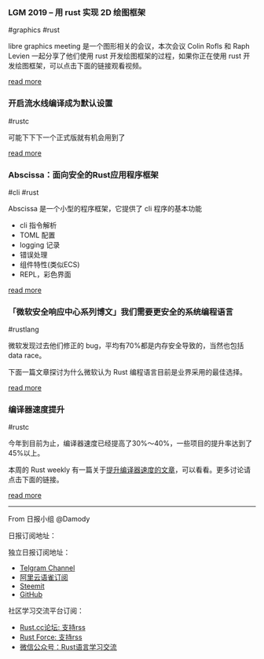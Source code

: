 ### LGM 2019 – 用 rust 实现 2D 绘图框架

#graphics #rust

libre graphics meeting 是一个图形相关的会议，本次会议 Colin Rofls 和 Raph Levien 一起分享了他们使用 rust 开发绘图框架的过程，如果你正在使用 rust 开发绘图框架，可以点击下面的链接观看视频。

[read more](https://www.youtube.com/watch?v=wMoS0QHBoHM)

### 开启流水线编译成为默认设置

#rustc

可能下下下一个正式版就有机会用到了

[read more](https://www.reddit.com/r/rust/comments/cepvks/enable_pipelined_compilation_per_default/)

### Abscissa：面向安全的Rust应用程序框架

#cli #rust

Abscissa 是一个小型的程序框架，它提供了 cli 程序的基本功能

- cli 指令解析
- TOML 配置
- logging 记录
- 错误处理
- 组件特性(类似ECS)
- REPL，彩色界面

[read more](https://www.reddit.com/r/rust/comments/cethae/introducing_abscissa_a_securityoriented_rust/)

### 「微软安全响应中心系列博文」我们需要更安全的系统编程语言

#rustlang

微软发现过去他们修正的 bug，平均有70%都是内存安全导致的，当然也包括 data race。

下面一篇文章探讨为什么微软认为 Rust 编程语言目前是业界采用的最佳选择。

[read more](https://www.reddit.com/r/rust/comments/cexkip/we_need_a_safer_systems_programming_language/)

### 编译器速度提升

#rustc

今年到目前为止，编译器速度已经提高了30%～40%，一些项目的提升率达到了45%以上。

本周的 Rust weekly 有一篇关于[提升编译器速度的文章](https://blog.mozilla.org/nnethercote/2019/07/17/how-to-speed-up-the-rust-compiler-in-2019/)，可以看看。更多讨论请点击下面的链接。

[read more](https://www.reddit.com/r/rust/comments/cezxjn/compiler_speed_has_improved_3040_across_the_board/)

---

From 日报小组 @Damody

日报订阅地址：

独立日报订阅地址：
- [Telgram Channel](https://t.me/rust_daily_news )
- [阿里云语雀订阅](https://www.yuque.com/chaosbot/rustnews)
- [Steemit](https://steemit.com/@blackanger)
- [GitHub](https://github.com/RustStudy/rust_daily_news)

社区学习交流平台订阅：
- [Rust.cc论坛: 支持rss](https://rust.cc)
- [Rust Force: 支持rss](https://rustforce.net/)
- [微信公众号：Rust语言学习交流](https://rust.cc/article?id=ed7c9379-d681-47cb-9532-0db97d883f62)